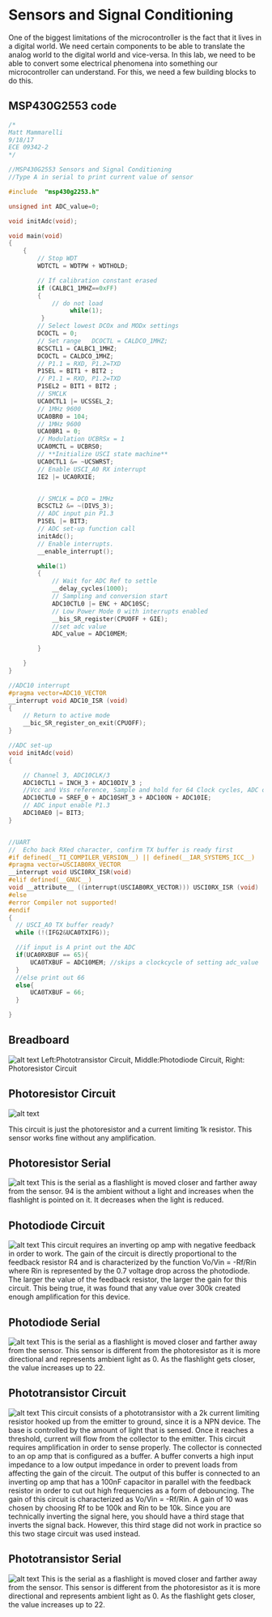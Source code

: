 # Sensors and Signal Conditioning
One of the biggest limitations of the microcontroller is the fact that it lives in a digital world. We need certain components to be able to translate the analog world to the digital world and vice-versa. In this lab, we need to be able to convert some electrical phenomena into something our microcontroller can understand. For this, we need a few building blocks to do this.

## MSP430G2553 code
```c
/*
Matt Mammarelli
9/18/17
ECE 09342-2
*/

//MSP430G2553 Sensors and Signal Conditioning
//Type A in serial to print current value of sensor

#include  "msp430g2253.h"

unsigned int ADC_value=0;

void initAdc(void);

void main(void)
{
    {
        // Stop WDT
        WDTCTL = WDTPW + WDTHOLD;

        // If calibration constant erased
        if (CALBC1_1MHZ==0xFF)
        {
            // do not load
                 while(1);
         }
        // Select lowest DCOx and MODx settings
        DCOCTL = 0;
        // Set range   DCOCTL = CALDCO_1MHZ;
        BCSCTL1 = CALBC1_1MHZ;
        DCOCTL = CALDCO_1MHZ;
        // P1.1 = RXD, P1.2=TXD
        P1SEL = BIT1 + BIT2 ;
        // P1.1 = RXD, P1.2=TXD
        P1SEL2 = BIT1 + BIT2 ;
        // SMCLK
        UCA0CTL1 |= UCSSEL_2;
        // 1MHz 9600
        UCA0BR0 = 104;
        // 1MHz 9600
        UCA0BR1 = 0;
        // Modulation UCBRSx = 1
        UCA0MCTL = UCBRS0;
        // **Initialize USCI state machine**
        UCA0CTL1 &= ~UCSWRST;
        // Enable USCI_A0 RX interrupt
        IE2 |= UCA0RXIE;


        // SMCLK = DCO = 1MHz
        BCSCTL2 &= ~(DIVS_3);
        // ADC input pin P1.3
        P1SEL |= BIT3;
        // ADC set-up function call
        initAdc();
        // Enable interrupts.
        __enable_interrupt();

        while(1)
        {
            // Wait for ADC Ref to settle
            __delay_cycles(1000);
            // Sampling and conversion start
            ADC10CTL0 |= ENC + ADC10SC;
            // Low Power Mode 0 with interrupts enabled
            __bis_SR_register(CPUOFF + GIE);
            //set adc value
            ADC_value = ADC10MEM;

        }

    }
}

//ADC10 interrupt
#pragma vector=ADC10_VECTOR
__interrupt void ADC10_ISR (void)
{
    // Return to active mode
    __bic_SR_register_on_exit(CPUOFF);
}

//ADC set-up
void initAdc(void)
{

    // Channel 3, ADC10CLK/3
    ADC10CTL1 = INCH_3 + ADC10DIV_3 ;
    //Vcc and Vss reference, Sample and hold for 64 Clock cycles, ADC on, ADC interrupt enable
    ADC10CTL0 = SREF_0 + ADC10SHT_3 + ADC10ON + ADC10IE;
    // ADC input enable P1.3
    ADC10AE0 |= BIT3;
}


//UART
//  Echo back RXed character, confirm TX buffer is ready first
#if defined(__TI_COMPILER_VERSION__) || defined(__IAR_SYSTEMS_ICC__)
#pragma vector=USCIAB0RX_VECTOR
__interrupt void USCI0RX_ISR(void)
#elif defined(__GNUC__)
void __attribute__ ((interrupt(USCIAB0RX_VECTOR))) USCI0RX_ISR (void)
#else
#error Compiler not supported!
#endif
{
  // USCI_A0 TX buffer ready?
  while (!(IFG2&UCA0TXIFG));

  //if input is A print out the ADC
  if(UCA0RXBUF == 65){
      UCA0TXBUF = ADC10MEM; //skips a clockcycle of setting adc_value
  }
  //else print out 66 
  else{
      UCA0TXBUF = 66;
  }

}
```

## Breadboard
![alt text](images/breadboard.JPG "breadboard")
Left:Phototransistor Circuit, Middle:Photodiode Circuit, Right: Photoresistor Circuit

## Photoresistor Circuit
![alt text](images/photoresistor.png "Photoresistor")

This circuit is just the photoresistor and a current limiting 1k resistor.
This sensor works fine without any amplification.

## Photoresistor Serial
![alt text](images/photoresistorSerial.png "PhotoresistorSerial")
This is the serial as a flashlight is moved closer and farther away from the sensor.
94 is the ambient without a light and increases when the flashlight is pointed on it.
It decreases when the light is reduced.

## Photodiode Circuit
![alt text](images/photodiode.png "Photodiode")
This circuit requires an inverting op amp with negative feedback in order to work.
The gain of the circuit is directly proportional to the feedback resistor R4 and is characterized by the 
function Vo/Vin = -Rf/Rin where Rin is represented by the 0.7 voltage drop across the photodiode.
The larger the value of the feedback resistor, the larger the gain for this circuit. This being true,
it was found that any value over 300k created enough amplification for this device.

## Photodiode Serial
![alt text](images/photodiodeSerial.png "PhotodiodeSerial")
This is the serial as a flashlight is moved closer and farther away from the sensor. 
This sensor is different from the photoresistor as it is more directional and represents ambient light as 0.
As the flashlight gets closer, the value increases up to 22.

## Phototransistor Circuit
![alt text](images/phototransistor.png "Phototransistor")
This circuit consists of a phototransistor with a 2k current limiting resistor hooked up from the emitter to ground,
since it is a NPN device. The base is controlled by the amount of light that is sensed. Once it 
reaches a threshold, current will flow from the collector to the emitter. This circuit requires 
amplification in order to sense properly. The collector is connected to an op amp 
that is configured as a buffer. A buffer converts a high input impedance to a low output
impedance in order to prevent loads from affecting the gain of the circuit.
The output of this buffer is connected to an inverting op amp that has a 100nF capacitor
in parallel with the feedback resistor in order to cut out high frequencies as a form of debouncing.
The gain of this circuit is characterized as Vo/Vin = -Rf/Rin. A gain of 10 was chosen by choosing
Rf to be 100k and Rin to be 10k. Since you are technically inverting the signal here, you should have a third
stage that inverts the signal back. However, this third stage did not work in practice so this two stage circuit was used instead. 

## Phototransistor Serial
![alt text](images/phototransistorSerial.png "PhototransistorSerial")
This is the serial as a flashlight is moved closer and farther away from the sensor. 
This sensor is different from the photoresistor as it is more directional and represents ambient light as 0.
As the flashlight gets closer, the value increases up to 22.